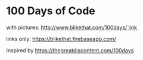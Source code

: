# 100 Days of Code


with pictures: [http://www.blikethat.com/100days/ link](http://www.blikethat.com/100days/)

links only: https://blikethat.firebaseapp.com/

Inspired by https://thegreatdiscontent.com/100days
